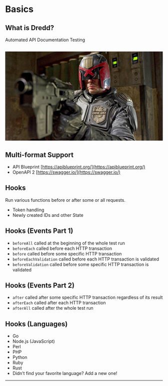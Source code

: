 ##

<h1>Basics</h1>

## What is Dredd?

Automated API Documentation Testing

##

![](./assets/dredd-pointing-gun.jpeg)

## Multi-format Support

- API Blueprint [https://apiblueprint.org/](https://apiblueprint.org/)
- OpenAPI 2 [https://swagger.io/](https://swagger.io/)

## Hooks

Run various functions before or after some or all requests.

- Token handling
- Newly created IDs and other State

## Hooks (Events Part 1)

- `beforeAll` called at the beginning of the whole test run
- `beforeEach` called before each HTTP transaction
- `before` called before some specific HTTP transaction
- `beforeEachValidation` called before each HTTP transaction is validated
- `beforeValidation` called before some specific HTTP transaction is validated

## Hooks (Events Part 2)

- `after` called after some specific HTTP transaction regardless of its result
- `afterEach` called after each HTTP transaction
- `afterAll` called after the whole test run

## Hooks (Languages)

- Go
- Node.js (JavaScript)
- Perl
- PHP
- Python
- Ruby
- Rust
- Didn’t find your favorite language? Add a new one!

---
